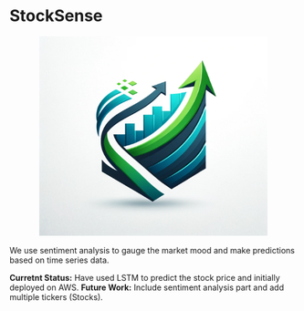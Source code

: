# StockSense
<p align="center">
<img src="static/logo.png" width="400" height="350" title="StockSense" alt="StockSense Logo">
</p>

We use sentiment analysis to gauge the market mood and make predictions based on time series data.

**Curretnt Status:** Have used LSTM to predict the stock price and initially deployed on AWS.
**Future Work:** Include sentiment analysis part and add multiple tickers (Stocks).
